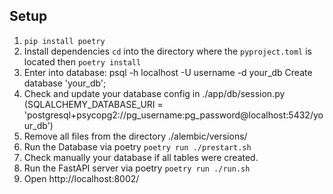 ## Setup

1. `pip install poetry`
2. Install dependencies `cd` into the directory where the `pyproject.toml` is located then `poetry install`
3. Enter into database:
    psql -h localhost -U username -d your_db
    Create database 'your_db'; 
4. Check and update your database config in 
    ./app/db/session.py
        (SQLALCHEMY_DATABASE_URI = 'postgresql+psycopg2://pg_username:pg_password@localhost:5432/your_db')
5. Remove all files from the directory ./alembic/versions/
6. Run the Database via poetry `poetry run ./prestart.sh`
7. Check manually your database if all tables were created.
8. Run the FastAPI server via poetry `poetry run ./run.sh`
9. Open http://localhost:8002/
